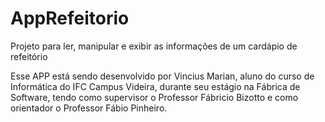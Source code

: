 # AppRefeitorio
Projeto para ler, manipular e exibir as informações de um cardápio de refeitório 

Esse APP está sendo desenvolvido por Vincius Marian,
aluno do curso de Informática do IFC Campus Videira,
durante seu estágio na Fábrica de Software,
tendo como supervisor o Professor Fábricio Bizotto e como orientador o Professor Fábio Pinheiro. 